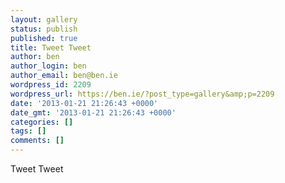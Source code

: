 ```yaml
---
layout: gallery
status: publish
published: true
title: Tweet Tweet
author: ben
author_login: ben
author_email: ben@ben.ie
wordpress_id: 2209
wordpress_url: https://ben.ie/?post_type=gallery&amp;p=2209
date: '2013-01-21 21:26:43 +0000'
date_gmt: '2013-01-21 21:26:43 +0000'
categories: []
tags: []
comments: []
---
```

<p>Tweet Tweet</p>
